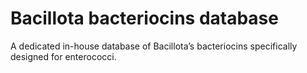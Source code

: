 # Bacillota bacteriocins database
A dedicated in-house database of Bacillota’s bacteriocins specifically designed for enterococci.

